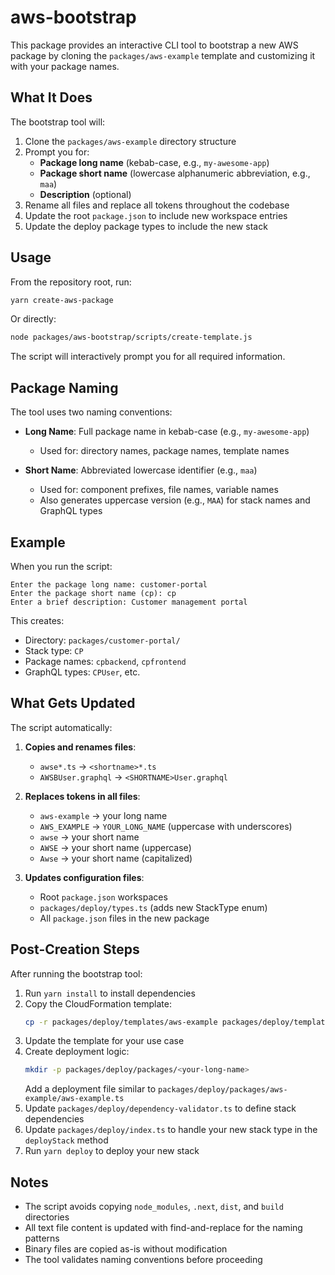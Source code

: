 # aws-bootstrap

This package provides an interactive CLI tool to bootstrap a new AWS package by cloning the `packages/aws-example` template and customizing it with your package names.

## What It Does

The bootstrap tool will:

1. Clone the `packages/aws-example` directory structure
2. Prompt you for:
   - **Package long name** (kebab-case, e.g., `my-awesome-app`)
   - **Package short name** (lowercase alphanumeric abbreviation, e.g., `maa`)
   - **Description** (optional)
3. Rename all files and replace all tokens throughout the codebase
4. Update the root `package.json` to include new workspace entries
5. Update the deploy package types to include the new stack

## Usage

From the repository root, run:

```bash
yarn create-aws-package
```

Or directly:

```bash
node packages/aws-bootstrap/scripts/create-template.js
```

The script will interactively prompt you for all required information.

## Package Naming

The tool uses two naming conventions:

- **Long Name**: Full package name in kebab-case (e.g., `my-awesome-app`)

  - Used for: directory names, package names, template names

- **Short Name**: Abbreviated lowercase identifier (e.g., `maa`)
  - Used for: component prefixes, file names, variable names
  - Also generates uppercase version (e.g., `MAA`) for stack names and GraphQL types

## Example

When you run the script:

```
Enter the package long name: customer-portal
Enter the package short name (cp): cp
Enter a brief description: Customer management portal
```

This creates:

- Directory: `packages/customer-portal/`
- Stack type: `CP`
- Package names: `cpbackend`, `cpfrontend`
- GraphQL types: `CPUser`, etc.

## What Gets Updated

The script automatically:

1. **Copies and renames files**:

   - `awse*.ts` → `<shortname>*.ts`
   - `AWSBUser.graphql` → `<SHORTNAME>User.graphql`

2. **Replaces tokens in all files**:

   - `aws-example` → your long name
   - `AWS_EXAMPLE` → `YOUR_LONG_NAME` (uppercase with underscores)
   - `awse` → your short name
   - `AWSE` → your short name (uppercase)
   - `Awse` → your short name (capitalized)

3. **Updates configuration files**:
   - Root `package.json` workspaces
   - `packages/deploy/types.ts` (adds new StackType enum)
   - All `package.json` files in the new package

## Post-Creation Steps

After running the bootstrap tool:

1. Run `yarn install` to install dependencies
2. Copy the CloudFormation template:
   ```bash
   cp -r packages/deploy/templates/aws-example packages/deploy/templates/<your-long-name>
   ```
3. Update the template for your use case
4. Create deployment logic:
   ```bash
   mkdir -p packages/deploy/packages/<your-long-name>
   ```
   Add a deployment file similar to `packages/deploy/packages/aws-example/aws-example.ts`
5. Update `packages/deploy/dependency-validator.ts` to define stack dependencies
6. Update `packages/deploy/index.ts` to handle your new stack type in the `deployStack` method
7. Run `yarn deploy` to deploy your new stack

## Notes

- The script avoids copying `node_modules`, `.next`, `dist`, and `build` directories
- All text file content is updated with find-and-replace for the naming patterns
- Binary files are copied as-is without modification
- The tool validates naming conventions before proceeding
